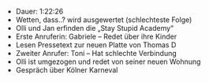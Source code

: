 - Dauer: 1:22:26
- Wetten, dass..? wird ausgewertet (schlechteste Folge)
- Olli und Jan erfinden die „Stay Stupid Academy“
- Erste Anruferin: Gabriele – Redet über ihre Kinder
- Lesen Pressetext zur neuen Platte von Thomas D
- Zweiter Anrufer: Toni – Hat schlechte Verbindung
- Olli ist umgezogen und redet von seiner neuen Wohnung
- Gespräch über Kölner Karneval
